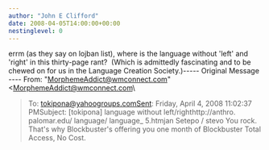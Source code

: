 ```yaml
---
author: "John E Clifford"
date: 2008-04-05T14:00:00+00:00
nestinglevel: 0
---
```

errm (as they say on lojban list), where is the language without 'left' and 'right' in this thirty-page rant?  (Which is admittedly fascinating and to be chewed on for us in the Language Creation Society.)-----
 Original Message ----
From: "[MorphemeAddict@wmconnect.com](mailto://MorphemeAddict@wmconnect.com)" <[MorphemeAddict@wmconnect.com](mailto://MorphemeAddict@wmconnect.com)\
>To: [tokipona@yahoogroups.comSent](mailto://tokipona@yahoogroups.comSent): Friday, April 4, 2008 11:02:37 PMSubject: \[tokipona\] language without left/righthttp://anthro. palomar.edu/ language/ language\_ 5.htmjan Setepo / stevo You rock. That's why Blockbuster's offering you one month of Blockbuster Total Access, No Cost.